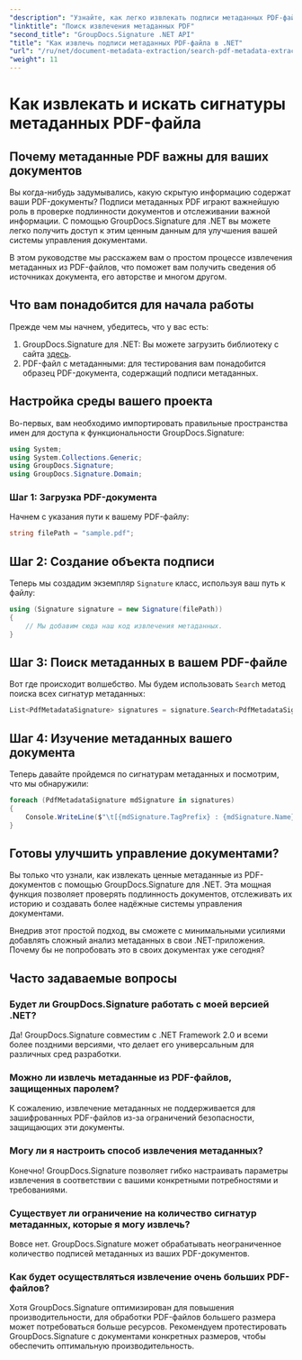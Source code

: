```yaml
---
"description": "Узнайте, как легко извлекать подписи метаданных PDF-файлов с помощью GroupDocs.Signature для .NET для повышения безопасности документов и улучшения управления информацией."
"linktitle": "Поиск извлечения метаданных PDF"
"second_title": "GroupDocs.Signature .NET API"
"title": "Как извлечь подписи метаданных PDF-файла в .NET"
"url": "/ru/net/document-metadata-extraction/search-pdf-metadata-extraction/"
"weight": 11
---
```


# Как извлекать и искать сигнатуры метаданных PDF-файла

## Почему метаданные PDF важны для ваших документов

Вы когда-нибудь задумывались, какую скрытую информацию содержат ваши PDF-документы? Подписи метаданных PDF играют важнейшую роль в проверке подлинности документов и отслеживании важной информации. С помощью GroupDocs.Signature для .NET вы можете легко получить доступ к этим ценным данным для улучшения вашей системы управления документами.

В этом руководстве мы расскажем вам о простом процессе извлечения метаданных из PDF-файлов, что поможет вам получить сведения об источниках документа, его авторстве и многом другом.

## Что вам понадобится для начала работы

Прежде чем мы начнем, убедитесь, что у вас есть:

1. GroupDocs.Signature для .NET: Вы можете загрузить библиотеку с сайта [здесь](https://releases.groupdocs.com/signature/net/).
2. PDF-файл с метаданными: для тестирования вам понадобится образец PDF-документа, содержащий подписи метаданных.

## Настройка среды вашего проекта

Во-первых, вам необходимо импортировать правильные пространства имен для доступа к функциональности GroupDocs.Signature:

```csharp
using System;
using System.Collections.Generic;
using GroupDocs.Signature;
using GroupDocs.Signature.Domain;
```

### Шаг 1: Загрузка PDF-документа

Начнем с указания пути к вашему PDF-файлу:

```csharp
string filePath = "sample.pdf";
```

## Шаг 2: Создание объекта подписи

Теперь мы создадим экземпляр `Signature` класс, используя ваш путь к файлу:

```csharp
using (Signature signature = new Signature(filePath))
{
    // Мы добавим сюда наш код извлечения метаданных.
}
```

## Шаг 3: Поиск метаданных в вашем PDF-файле

Вот где происходит волшебство. Мы будем использовать `Search` метод поиска всех сигнатур метаданных:

```csharp
List<PdfMetadataSignature> signatures = signature.Search<PdfMetadataSignature>(SignatureType.Metadata);
```

## Шаг 4: Изучение метаданных вашего документа

Теперь давайте пройдемся по сигнатурам метаданных и посмотрим, что мы обнаружили:

```csharp
foreach (PdfMetadataSignature mdSignature in signatures)
{
    Console.WriteLine($"\t[{mdSignature.TagPrefix} : {mdSignature.Name}] = {mdSignature.Value} ({mdSignature.Type})");
}
```

## Готовы улучшить управление документами?

Вы только что узнали, как извлекать ценные метаданные из PDF-документов с помощью GroupDocs.Signature для .NET. Эта мощная функция позволяет проверять подлинность документов, отслеживать их историю и создавать более надёжные системы управления документами.

Внедрив этот простой подход, вы сможете с минимальными усилиями добавлять сложный анализ метаданных в свои .NET-приложения. Почему бы не попробовать это в своих документах уже сегодня?

## Часто задаваемые вопросы

### Будет ли GroupDocs.Signature работать с моей версией .NET?

Да! GroupDocs.Signature совместим с .NET Framework 2.0 и всеми более поздними версиями, что делает его универсальным для различных сред разработки.

### Можно ли извлечь метаданные из PDF-файлов, защищенных паролем?

К сожалению, извлечение метаданных не поддерживается для зашифрованных PDF-файлов из-за ограничений безопасности, защищающих эти документы.

### Могу ли я настроить способ извлечения метаданных?

Конечно! GroupDocs.Signature позволяет гибко настраивать параметры извлечения в соответствии с вашими конкретными потребностями и требованиями.

### Существует ли ограничение на количество сигнатур метаданных, которые я могу извлечь?

Вовсе нет. GroupDocs.Signature может обрабатывать неограниченное количество подписей метаданных из ваших PDF-документов.

### Как будет осуществляться извлечение очень больших PDF-файлов?

Хотя GroupDocs.Signature оптимизирован для повышения производительности, для обработки PDF-файлов большего размера может потребоваться больше ресурсов. Рекомендуем протестировать GroupDocs.Signature с документами конкретных размеров, чтобы обеспечить оптимальную производительность.